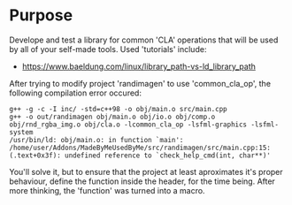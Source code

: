 # Purpose
Develope and test a library for common 'CLA' operations that will be used by all of your self-made tools.
Used 'tutorials' include: 
- https://www.baeldung.com/linux/library_path-vs-ld_library_path

After trying to modify project 'randimagen' to use 'common_cla_op', the following compilation error occured: 
```
g++ -g -c -I inc/ -std=c++98 -o obj/main.o src/main.cpp
g++ -o out/randimagen obj/main.o obj/io.o obj/comp.o obj/rnd_rgba_img.o obj/cla.o -lcommon_cla_op -lsfml-graphics -lsfml-system
/usr/bin/ld: obj/main.o: in function `main':
/home/user/Addons/MadeByMeUsedByMe/src/randimagen/src/main.cpp:15:(.text+0x3f): undefined reference to `check_help_cmd(int, char**)'
```
You'll solve it, but to ensure that the project at least aproximates it's proper behaviour, define the function inside the header, for the 
 time being.
After more thinking, the 'function' was turned into a macro.
